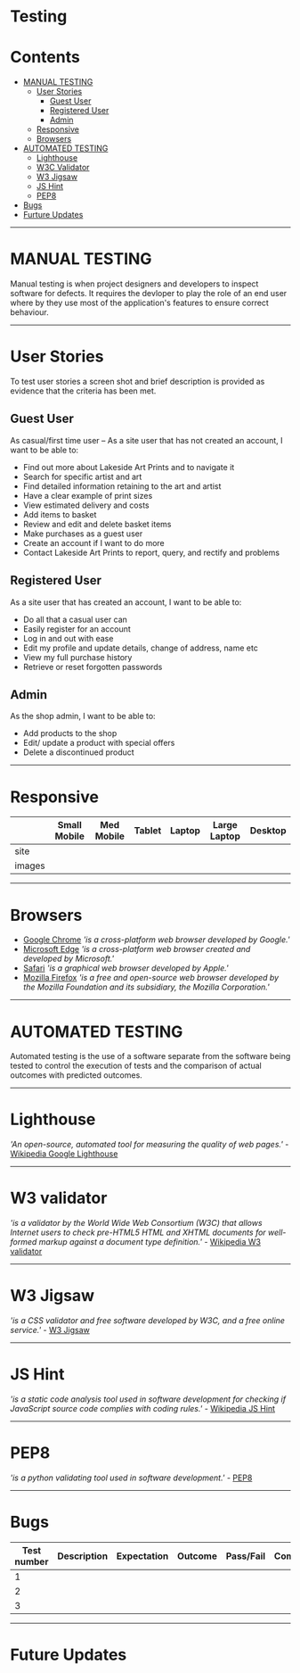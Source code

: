 
# Testing

# Contents

* [MANUAL TESTING](#manual-testing)
    * [User Stories](#user-stories)
        * [Guest User](#guest-user)
        * [Registered User](#registered-user)
        * [Admin](#admin)
    * [Responsive](#responsive)
    * [Browsers](#browsers)
* [AUTOMATED TESTING](#automated-testing)
    * [Lighthouse](#lighthouse)
    * [W3C Validator](#w3c-validator)
    * [W3 Jigsaw](#w3-jigsaw)
    * [JS Hint](#js-hint)
    * [PEP8](#pep8)
* [Bugs](#bugs)
* [Furture Updates](#future-updates)
___
# MANUAL TESTING
Manual testing is when project designers and developers to inspect software for defects. It requires the devloper to play the role of an end user where by they use most of the application's features to ensure correct behaviour.

___
# User Stories

To test user stories a screen shot and brief description is provided as evidence that the criteria has been met.

## Guest User

As casual/first time user – As a site user that has not created an account, I want to be able to:

- Find out more about Lakeside Art Prints and to navigate it
- Search for specific artist and art
- Find detailed information retaining to the art and artist
- Have a clear example of print sizes
- View estimated delivery and costs
- Add items to basket 
- Review and edit and delete basket items
- Make purchases as a guest user
- Create an account if I want to do more
- Contact Lakeside Art Prints to report, query, and rectify and problems

## Registered User

As a site user that has created an account, I want to be able to:

- Do all that a casual user can
- Easily register for an account
- Log in and out with ease
- Edit my profile and update details, change of address, name etc
- View my full purchase history
- Retrieve or reset forgotten passwords

## Admin 

As the shop admin, I want to be able to:

- Add products to the shop
- Edit/ update a product with special offers
- Delete a discontinued product
___
# Responsive

|| Small Mobile | Med Mobile | Tablet | Laptop | Large Laptop | Desktop |
| --- | --- | --- | --- | --- | --- | --- | 
| site | ||||||
| images ||||||
___
# Browsers

- [Google Chrome](https://en.wikipedia.org/wiki/Google_Chrome) *'is a cross-platform web browser developed by Google.'*
- [Microsoft Edge](https://en.wikipedia.org/wiki/Microsoft_Edge) *'is a cross-platform web browser created and developed by Microsoft.'*
- [Safari](https://en.wikipedia.org/wiki/Safari_(web_browser)) *'is a graphical web browser developed by Apple.'*
- [Mozilla Firefox](https://en.wikipedia.org/wiki/Firefox) *'is a free and open-source web browser developed by the Mozilla Foundation and its subsidiary, the Mozilla Corporation.'*

___
# AUTOMATED TESTING

Automated testing is the use of a software separate from the software being tested to control the execution of tests and the comparison of actual outcomes with predicted outcomes.
___
# Lighthouse
*'An open-source, automated tool for measuring the quality of web pages.'* - [Wikipedia Google Lighthouse](https://en.wikipedia.org/wiki/Google_Lighthouse)

___
# W3 validator
*'is a validator by the World Wide Web Consortium (W3C) that allows Internet users to check pre-HTML5 HTML and XHTML documents for well-formed markup against a document type definition.'* - [ Wikipedia W3 validator](https://en.wikipedia.org/wiki/W3C_Markup_Validation_Service)

___
# W3 Jigsaw
*'is a CSS validator and free software developed by W3C, and a free online service.'* - [W3 Jigsaw](https://www.w3.org/wiki/CssValidator)
    
    

___
# JS Hint
*'is a static code analysis tool used in software development for checking if JavaScript source code complies with coding rules.'* - [Wikipedia JS Hint](https://en.wikipedia.org/wiki/JSHint)

___
# PEP8
*'is a python validating tool used in software development.'* - [PEP8](http://pep8online.com/)

    

___
# Bugs

| Test number | Description | Expectation | Outcome | Pass/Fail | Comments |
| --- | --- | --- | --- | --- | --- |
| 1 ||||||
| 2 ||||||
| 3 ||||||


___
# Future Updates